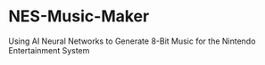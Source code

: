 # NES-Music-Maker
Using AI Neural Networks to Generate 8-Bit Music for the Nintendo Entertainment System
